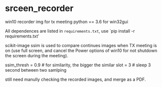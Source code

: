 # srceen_recorder
win10 recorder img for tx meeting
python == 3.6 for win32gui

All dependences are listed in `requirements.txt`, use `pip install -r requirements.txt'

scikit-image ssim is used to compare continues images when TX meeting is on (use full screen, and cancel the Power options of win10 for not shutdown the screen during the meeting).

ssim_thresh = 0.9  # for similarity, the bigger the similar
slot = 3  # sleep 3 second between two samlping

still need manully checking the recorded images, and merge as a PDF.
